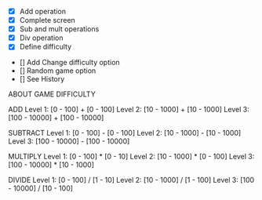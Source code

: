 - [x] Add operation
- [x] Complete screen
- [x] Sub and mult operations
- [x] Div operation
- [x] Define difficulty
- [] Add Change difficulty option
- [] Random game option
- [] See History

ABOUT GAME DIFFICULTY

ADD
Level 1: [0 - 100] + [0 - 100]
Level 2: [10 - 1000] + [10 - 1000]
Level 3: [100 - 10000] + [100 - 10000]

SUBTRACT
Level 1: [0 - 100] - [0 - 100]
Level 2: [10 - 1000] - [10 - 1000]
Level 3: [100 - 10000] - [100 - 10000]

MULTIPLY
Level 1: [0 - 100] * [0 - 10]
Level 2: [10 - 1000] * [0 - 100]
Level 3: [100 - 10000] * [10 - 1000]

DIVIDE
Level 1: [0 - 100] / [1 - 10]
Level 2: [10 - 1000] / [1 - 100]
Level 3: [100 - 10000] / [10 - 100]